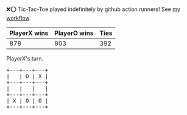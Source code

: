 :x::o: Tic-Tac-Toe played indefinitely by github action runners! See [my workflow](.github/workflows/play.yaml).

|PlayerX wins|PlayerO wins|Ties|
|-|-|-|
|878|803|392|

PlayerX's turn.

<pre>
+---+---+---+
|   | O | X |
+---+---+---+
|   |   |   |
+---+---+---+
| X | O | O |
+---+---+---+
</pre>